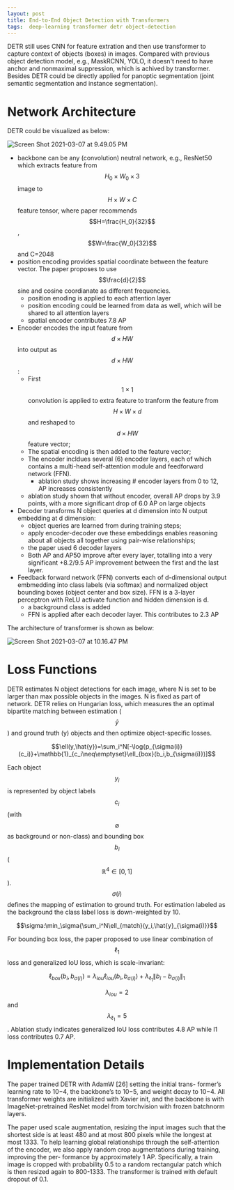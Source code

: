 ```yaml
---
layout: post
title: End-to-End Object Detection with Transformers
tags:  deep-learning transformer detr object-detection
---
```

DETR still uses CNN for feature extration and then use transformer to capture context of objects (boxes) in images. Compared with previous object detection model, e.g., MaskRCNN, YOLO, it doesn't need to have anchor and nonmaximal suppression, which is achived by transformer. Besides DETR could be directly applied for panoptic segmentation (joint semantic segmentation and instance segmentation).

# Network Architecture

DETR could be visualized as below:

![Screen Shot 2021-03-07 at 9.49.05 PM](https://raw.githubusercontent.com/zhangtemplar/zhangtemplar.github.io/master/uPic/2021_03_07_21_49_08_Screen%20Shot%202021-03-07%20at%209.49.05%20PM.png)

- backbone can be any (convolution) neutral network, e.g., ResNet50 which extracts feature from $$H_0\times W_0\times 3$$ image to $$H\times W\times C$$ feature tensor, where paper recommends $$H=\frac{H_0}{32}$$, $$W=\frac{W_0}{32}$$ and C=2048
- position encoding provides spatial coordinate between the feature vector. The paper proposes to use $$\frac{d}{2}$$ sine and cosine coordianate as different frequencies.
  - position enoding is applied to each attention layer
  - position encoding could be learned from data as well, which will be shared to all attention layers
  - spatial encoder contributes 7.8 AP
- Encoder encodes the input feature from $$d\times HW$$ into output as $$d\times HW$$:
  - First $$1\times 1$$ convolution is applied to extra feature to tranform the feature from $$H\times W\times d$$ and reshaped to $$d\times HW$$ feature vector;
  - The spatial encoding is then added to the feature vector;
  - The encoder incldues several (6) encoder layers, each of which contains a multi-head self-attention module and feedforward network (FFN).
    - ablation study shows increasing # encoder layers from 0 to 12, AP increases consistently
  - ablation study shown that without encoder, overall AP drops by 3.9 points, with a more significant drop of 6.0 AP on large objects 
- Decoder transforms N object queries at d dimension into N output embedding at d dimension:
  - object queries are learned from during training steps;
  - apply encoder-decoder ove these embeddings enables reasoning about all objects all together using pair-wise relationships;
  - the paper used 6 decoder layers
  - Both AP and AP50 improve after every layer, totalling into a very significant +8.2/9.5 AP improvement between the first and the last layer. 
- Feedback forward network (FFN) converts each of d-dimensional output embmedding into class labels (via softmax) and normalized object bounding boxes (object center and box size). FFN is a 3-layer perceptron with ReLU activate function and hidden dimension is d.
  - a background class is added
  - FFN is applied after each decoder layer. This contributes to 2.3 AP

The architecture of transformer is shown as below:

![Screen Shot 2021-03-07 at 10.16.47 PM](https://raw.githubusercontent.com/zhangtemplar/zhangtemplar.github.io/master/uPic/2021_03_07_22_17_32_2021_03_07_22_17_24_Screen%20Shot%202021-03-07%20at%2010.16.47%20PM.png)

# Loss Functions

DETR estimates N object detections for each image, where N is set to be larger than max possible objects in the images. N is fixed as part of network. DETR relies on Hungarian loss, which measures the an optimal bipartite matching between estimation ($$\hat{y}$$) and ground truth (y) objects and then optimize object-specific losses.

$$\ell(y,\hat{y})=\sum_i^N[-\log{p_{\sigma(i)}(c_i)}+\mathbb{1}_{c_i\neq\emptyset}\ell_{box}(b_i,b_{\sigma(i)})]$$ 

Each object $$y_i$$ is represented by object labels $$c_i$$ (with $$\emptyset$$ as background or non-class) and bounding box $$b_i$$ ($$\mathbb{R}^4\in[0,1]$$). $$\sigma(i)$$ defines the mapping of estimation to ground truth. For estimation labeled as the background the class label loss is down-weighted by 10.

$$\sigma:\min_\sigma{\sum_i^N\ell_{match}(y_i,\hat{y}_{\sigma(i)}}$$

For bounding box loss, the paper proposed to use linear combination of $$\ell_1$$ loss and generalized IoU loss, which is scale-invariant:

$$\ell_{box}(b_i,b_{\sigma(i)})=\lambda_{iou}\ell_{iou}(b_i,b_{\sigma(i)})+\lambda_{\ell_1}\lVert b_i-b_{\sigma(i)}\rVert_1$$

$$\lambda_{iou}=2$$ and $$\lambda_{\ell_1}=5$$. Ablation study indicates generalized IoU loss contributes 4.8 AP while l1 loss contributes 0.7 AP.

# Implementation Details

The paper trained DETR with AdamW [26] setting the initial trans- former’s learning rate to 10−4, the backbone’s to 10−5, and weight decay to 10−4. All transformer weights are initialized with Xavier init, and the backbone is with ImageNet-pretrained ResNet model from torchvision with frozen batchnorm layers.

The paper used scale augmentation, resizing the input images such that the shortest side is at least 480 and at most 800 pixels while the longest at most 1333. To help learning global relationships through the self-attention of the encoder, we also apply random crop augmentations during training, improving the per- formance by approximately 1 AP. Specifically, a train image is cropped with probability 0.5 to a random rectangular patch which is then resized again to 800-1333. The transformer is trained with default dropout of 0.1.
